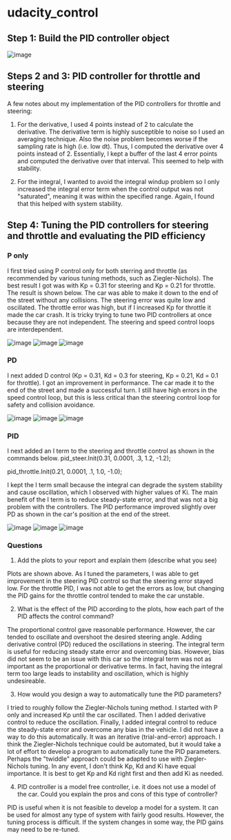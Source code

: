 # udacity_control

## Step 1: Build the PID controller object

![image](https://user-images.githubusercontent.com/7365421/197010504-597dfd54-fcaf-48c3-8cdd-d6d448707005.png)

## Steps 2 and 3: PID controller for throttle and steering

A few notes about my implementation of the PID controllers for throttle and steering:

1. For the derivative, I used 4 points instead of 2 to calculate the derivative. The derivative term is highly susceptible to noise so I used an averaging technique. Also the noise problem becomes worse if the sampling rate is high (i.e. low dt). Thus, I computed the derivative over 4 points instead of 2. Essentially, I kept a buffer of the last 4 error points and computed the derivative over that interval. This seemed to help with stability.

2. For the integral, I wanted to avoid the integral windup problem so I only increased the integral error term when the control output was not "saturated", meaning it was within the specified range. Again, I found that this helped with system stability. 

## Step 4: Tuning the PID controllers for steering and throttle and evaluating the PID efficiency
### P only 
I first tried using P control only for both sterring and throttle (as recommended by various tuning methods, such as Ziegler-Nichols). The best result I got was with Kp = 0.31 for steering and Kp = 0.21 for throttle. The result is shown below. The car was able to make it down to the end of the street without any collisions. The steering error was quite low and oscillated. The throttle error was high, but if I increased Kp for throttle it made the car crash. It is tricky trying to tune two PID controllers at once because they are not independent. The steering and speed control loops are interdependent.

![image](https://user-images.githubusercontent.com/7365421/197274771-a0bb7fab-d25a-4026-a00f-a80bd288dfff.png)
![image](https://user-images.githubusercontent.com/7365421/197274889-8662b376-cca0-4f1c-a812-543a4a8a9def.png)
![image](https://user-images.githubusercontent.com/7365421/197275034-69e3d898-fc33-4364-9681-6a601ad95a8d.png)

### PD

I next added D control (Kp = 0.31, Kd = 0.3 for steering, Kp = 0.21, Kd = 0.1 for throttle). I got an improvement in performance. The car made it to the end of the street and made a successful turn. I still have high errors in the speed control loop, but this is less critical than the steering control loop for safety and collision avoidance.

![image](https://user-images.githubusercontent.com/7365421/197277186-97190ec6-c2ee-4134-9363-6ac243d8365e.png)
![image](https://user-images.githubusercontent.com/7365421/197277245-1c7cf029-b1f7-49c0-a7e7-34f8a7a1e5f5.png)
![image](https://user-images.githubusercontent.com/7365421/197277330-5d570fc8-a001-496c-b533-24c08f9d16f2.png)

### PID 

I next added an I term to the steering and throttle control as shown in the commands below.
  pid_steer.Init(0.31, 0.0001, .3, 1.2, -1.2);
  
  pid_throttle.Init(0.21, 0.0001, .1, 1.0, -1.0);

I kept the I term small because the integral can degrade the system stability and cause oscillation, which I observed with higher values of Ki. The main benefit of the I term is to reduce steady-state error, and that was not a big problem with the controllers. The PID performance improved slightly over PD as shown in the car's position at the end of the street.

![image](https://user-images.githubusercontent.com/7365421/197279196-b03740c7-931a-4630-bc2a-3738e7157392.png)
![image](https://user-images.githubusercontent.com/7365421/197280289-e48aabf8-79ee-42d9-bf28-85bf06e80d2d.png)
![image](https://user-images.githubusercontent.com/7365421/197280344-5a077dd6-619d-4269-b166-016f69a73b71.png)

### Questions

1. Add the plots to your report and explain them (describe what you see)

Plots are shown above. As I tuned the parameters, I was able to get improvement in the steering PID control so that the steering error stayed low. For the throttle PID, I was not able to get the errors as low, but changing the PID gains for the throttle control tended to make the car unstable.

2. What is the effect of the PID according to the plots, how each part of the PID affects the control command?

The proportional control gave reasonable performance. However, the car tended to oscillate and overshoot the desired steering angle. Adding derivative control (PD) reduced the oscillations in steering. The integral term is useful for reducing steady state error and overcoming bias. However, bias did not seem to be an issue with this car so the integral term was not as important as the proportional or derivative terms. In fact, having the integral term too large leads to instability and oscillation, which is highly undesireable.

3. How would you design a way to automatically tune the PID parameters?

I tried to roughly follow the Ziegler-Nichols tuning method. I started with P only and increased Kp until the car oscillated. Then I added derivative control to reduce the oscillation. Finally, I added integral control to reduce the steady-state error and overcome any bias in the vehicle. I did not have a way to do this automatically. It was an iterative (trial-and-error) approach. I think the Ziegler-Nichols technique could be automated, but it would take a lot of effort to develop a program to automatically tune the PID parameters. Perhaps the "twiddle" approach could be adapted to use with Ziegler-Nichols tuning. In any event, I don't think Kp, Kd and Ki have equal importance. It is best to get Kp and Kd right first and then add Ki as needed.

4. PID controller is a model free controller, i.e. it does not use a model of the car. Could you explain the pros and cons of this type of controller?

PID is useful when it is not feasible to develop a model for a system. It can be used for almost any type of system with fairly good results. However, the tuning process is difficult. If the system changes in some way, the PID gains may need to be re-tuned.

